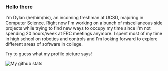 ### Hello there

I'm Dylan (he/him/his), an incoming freshman at UCSD, majoring in Computer Science. Right now I'm working on a bunch of miscellaneous side projects while trying to find new ways to occupy my time since I'm not spending 20 hours/week at FRC meetings anymore. I spent most of my time in high school on robotics and controls and I'm looking forward to explore different areas of software in college.

Try to guess what my profile picture says! 

![My github stats](https://github-readme-stats.vercel.app/api?username=DylanB5402&count_private=true)


